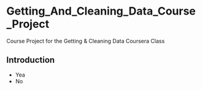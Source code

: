# Getting_And_Cleaning_Data_Course_Project
Course Project for the Getting &amp; Cleaning Data Coursera Class

## Introduction
* Yea
* No
